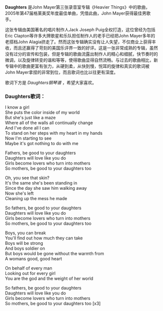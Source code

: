 

**Daughters** 是John Mayer第三张录音室专辑《Heavier
Things》中的歌曲，2005年第47届格莱美奖年度最佳单曲，凭借此曲，John Mayer获得最佳男歌手。

这张专辑由美国著名的唱片制作人Jack Joseph Puig全权打造，这位曾经为包括Eric
Clapton等许多大牌歌星和乐队担任制作人的老手已经把John Mayer多年的老搭档John
Alagia挤走了。然而这张专辑确实没有让人失望，不仅商业上获得丰收，而且还赢得了苛刻的美国乐评界一致的好评。这是一张非常成熟的专辑，虽然没有过分的宣传和包装，但是专辑的歌曲流露出制作人的精心和细腻，快节奏时的微调，以及旋律转变的谐和等等，使得歌曲显得自然流畅。与过去的歌曲相比，新专辑中的歌曲更富有张力，从硬到柔，从快到慢，悦耳的旋律和真实的歌词被John
Mayer拿捏的非常到位，而且歌词也比以往更有深度。

歌词下方是 _Daughters钢琴谱_ ，希望大家喜欢。

### Daughters歌词：

I know a girl  
She puts the color inside of my world  
But she's just like a maze  
Where all of the walls all continually change  
And I've done all I can  
To stand on her steps with my heart in my hands  
Now I'm starting to see  
Maybe it's got nothing to do with me

Fathers, be good to your daughters  
Daughters will love like you do  
Girls become lovers who turn into mothers  
So mothers, be good to your daughters too

Oh, you see that skin?  
It's the same she's been standing in  
Since the day she saw him walking away  
Now she's left  
Cleaning up the mess he made

So fathers, be good to your daughters  
Daughters will love like you do  
Girls become lovers who turn into mothers  
So mothers, be good to your daughters too

Boys, you can break  
You'll find out how much they can take  
Boys will be strong  
And boys soldier on  
But boys would be gone without the warmth from  
A womans good, good heart

On behalf of every man  
Looking out for every girl  
You are the god and the weight of her world

So fathers, be good to your daughters  
Daughters will love like you do  
Girls become lovers who turn into mothers  
So mothers, be good to your daughters too [x3]

